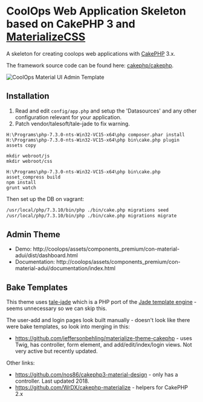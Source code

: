 # CoolOps Web Application Skeleton based on CakePHP 3 and [MaterializeCSS](http://materializecss.com)

A skeleton for creating coolops web applications with [CakePHP](http://cakephp.org) 3.x.

The framework source code can be found here: [cakephp/cakephp](https://github.com/cakephp/cakephp).

![CoolOps Material UI Admin Template](http://s18.postimg.org/57ofiw7ah/material_ui_admin_screenshot.jpg)

## Installation

1. Read and edit `config/app.php` and setup the 'Datasources' and any other
configuration relevant for your application.
1. Patch vendor/talesoft/tale-jade to fix warning.

```dos
H:\Programs\php-7.3.0-nts-Win32-VC15-x64\php composer.phar install
H:\Programs\php-7.3.0-nts-Win32-VC15-x64\php bin\cake.php plugin assets copy
```

```dos
mkdir webroot/js
mkdir webroot/css

H:\Programs\php-7.3.0-nts-Win32-VC15-x64\php bin\cake.php asset_compress build
npm install
grunt watch
```

Then set up the DB on vagrant:
```bash
/usr/local/php/7.3.10/bin/php ./bin/cake.php migrations seed
/usr/local/php/7.3.10/bin/php ./bin/cake.php migrations migrate
```

## Admin Theme

* Demo: http://coolops/assets/components_premium/con-material-adui/dist/dashboard.html
* Documentation: http://coolops/assets/components_premium/con-material-adui/documentation/index.html


## Bake Templates

This theme uses [tale-jade](https://github.com/Talesoft/tale-jade) which is a PHP port of the [Jade template engine](http://jade-lang.com/) - seems unnecessary so we can skip this.

The user-add and login pages look built manually - doesn't look like there were bake templates, so look into merging in this:
* https://github.com/jeffersonbehling/materialize-theme-cakephp - uses Twig, has controller, form element, and add/edit/index/login views. Not very active but recently updated.

Other links:
* https://github.com/nos86/cakephp3-material-design - only has a controller.  Last updated 2018.
* https://github.com/WrDX/cakephp-materialize - helpers for CakePHP 2.x
